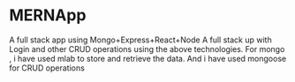 # MERNApp
A full stack app using Mongo+Express+React+Node
A full stack up with Login and other CRUD operations using the above technologies. For mongo , i have used mlab to store and retrieve
the data.
And i have used mongoose for CRUD operations

